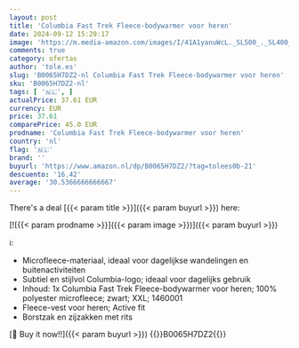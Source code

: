 ```yaml
---
layout: post
title: 'Columbia Fast Trek Fleece-bodywarmer voor heren'
date: 2024-09-12 15:29:17
image: 'https://m.media-amazon.com/images/I/41A1yanuWcL._SL500_._SL400_.jpg'
comments: true
category: ofertas
author: 'tole.es'
slug: 'B0065H7DZ2-nl Columbia Fast Trek Fleece-bodywarmer voor heren'
sku: 'B0065H7DZ2-nl'
tags: [ '🇳🇱', ]
actualPrice: 37.61 EUR
currency: EUR
price: 37.61
comparePrice: 45.0 EUR
prodname: 'Columbia Fast Trek Fleece-bodywarmer voor heren'
country: 'nl'
flag: '🇳🇱'
brand: ''
buyurl: 'https://www.amazon.nl/dp/B0065H7DZ2/?tag=tolees0b-21'
descuento: '16.42'
average: '30.5366666666667'
---
```


There's a deal [{{< param title >}}]({{< param buyurl >}})  here:

[![{{< param prodname >}}]({{< param image >}})]({{< param buyurl >}})

ℹ️:

- Microfleece-materiaal, ideaal voor dagelijkse wandelingen en buitenactiviteiten
- Subtiel en stijlvol Columbia-logo; ideaal voor dagelijks gebruik
- Inhoud: 1x Columbia Fast Trek Fleece-bodywarmer voor heren; 100% polyester microfleece; zwart; XXL; 1460001
- Fleece-vest voor heren; Active fit
- Borstzak en zijzakken met rits

[🛒 Buy it now!!]({{< param buyurl >}})
{{<world>}}B0065H7DZ2{{</world>}}
